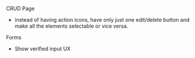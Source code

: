 CRUD Page
- instead of having action icons, have only just one edit/delete button and make all the elements selectable or vice versa.

Forms
- Show verified input UX